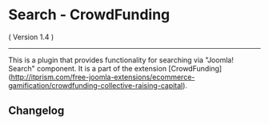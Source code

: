 Search - CrowdFunding
==========================
( Version 1.4 )
- - -

This is a plugin that provides functionality for searching via "Joomla! Search" component. It is a part of the extension [CrowdFunding] (http://itprism.com/free-joomla-extensions/ecommerce-gamification/crowdfunding-collective-raising-capital).

Changelog
---------
